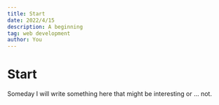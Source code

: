 ```yaml
---
title: Start
date: 2022/4/15
description: A beginning
tag: web development
author: You
---
```


# Start

Someday I will write something here that might be interesting or ... not.
